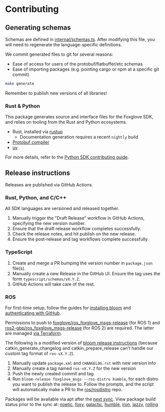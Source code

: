 # Contributing

## Generating schemas

Schemas are defined in [internal/schemas.ts](internal/schemas.ts). After modifying this file, you will need to regenerate the language-specific definitions.

We commit generated files to git for several reasons:

- Ease of access for users of the protobuf/flatbuffer/etc schemas
- Ease of importing packages (e.g. pointing cargo or npm at a specific git commit)

```sh
make generate
```

Remember to publish new versions of all libraries!

### Rust & Python

This package generates source and interface files for the Foxglove SDK, and relies on tooling from the Rust and Python ecosystems.

- Rust, installed via [rustup](https://rustup.rs/)
  - Documentation generation requires a recent `nightly` build
- [Protobuf compiler](https://grpc.io/docs/protoc-installation/)
- [uv](https://docs.astral.sh/uv/getting-started/installation/)

For more details, refer to the [Python SDK contributing guide](python/foxglove-sdk/CONTRIBUTING.md).

## Release instructions

Releases are published via GitHub Actions.

### Rust, Python, and C/C++

All SDK languages are versioned and released together.

1. Manually trigger the "Draft Release" workflow in GitHub Actions, specifying the new version number.
2. Ensure that the draft release workflow completes successfully.
3. Check the release notes, and hit publish on the new release.
4. Ensure the post-release and tag workflows complete successfully.

### TypeScript

1. Create and merge a PR bumping the version number in `package.json` file(s).
2. Manually create a new Release in the GitHub UI. Ensure the tag uses the form `typescript/schemas/vX.Y.Z`.
3. GitHub Actions will take care of the rest.

### ROS

For first-time setup, follow the guides for [installing bloom](http://ros-infrastructure.github.io/bloom/) and [authenticating with GitHub](https://wiki.ros.org/bloom/Tutorials/GithubManualAuthorization).

Permissions to push to [foxglove/ros_foxglove_msgs-release](https://github.com/foxglove/ros_foxglove_msgs-release) (for ROS 1) and [ros2-gbp/ros_foxglove_msgs-release](https://github.com/ros2-gbp/ros_foxglove_msgs-release) (for ROS 2) are required. The latter are managed [via Terraform](https://github.com/ros2-gbp/ros2-gbp-github-org/blob/latest/foxglove_msgs.tf).

The following is a modified version of [bloom release instructions](https://wiki.ros.org/bloom/Tutorials/ReleaseCatkinPackage) (because catkin_generate_changelog and catkin_prepare_release can't handle our custom tag format of `ros-vX.Y.Z`).

1. Manually update `package.xml` and `CHANGELOG.rst` with new version info
2. Manually create a tag named `ros-vX.Y.Z` for the new version
3. Push the newly created commit and tag
4. Run `bloom-release foxglove_msgs --ros-distro humble`, for each distro you want to publish the release to. Follow the prompts, and the script will automatically make a PR to the [ros/rosdistro](https://github.com/ros/rosdistro) repo.

Packages will be available via apt after the [next sync](https://discourse.ros.org/c/release/16). View package build status prior to the sync at:
[noetic](http://repositories.ros.org/status_page/ros_noetic_default.html?q=foxglove),
[foxy](http://repo.ros2.org/status_page/ros_foxy_default.html?q=foxglove),
[galactic](http://repo.ros2.org/status_page/ros_galactic_default.html?q=foxglove),
[humble](http://repo.ros2.org/status_page/ros_humble_default.html?q=foxglove),
[iron](http://repo.ros2.org/status_page/ros_iron_default.html?q=foxglove),
[jazzy](http://repo.ros2.org/status_page/ros_jazzy_default.html?q=foxglove),
[rolling](http://repo.ros2.org/status_page/ros_rolling_default.html?q=foxglove)
